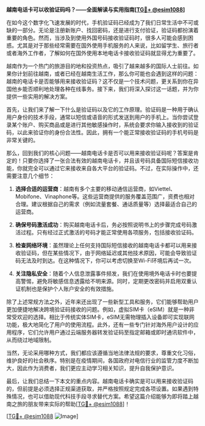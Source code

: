 **越南电话卡可以收验证码吗？——全面解读与实用指南[[TG💪+ @esim1088](https://t.me/s/esim1088)]**

在如今这个数字化飞速发展的时代，手机验证码已经成为了我们日常生活中不可或缺的一部分。无论是注册新账户、找回密码，还是进行支付验证，验证码都扮演着重要的角色。然而，当涉及到使用外国号码接收验证码时，很多人可能会感到困惑。尤其是对于那些经常需要在国外使用手机服务的人来说，比如留学生、旅行者或者海外工作者，了解如何在国外使用本地电话卡接收验证码就显得尤为重要了。

越南作为一个热门的旅游目的地和投资热点，吸引了越来越多的国际人士前往。如果你计划前往越南，或者已经在越南生活工作，那么你可能也会遇到这样的问题：越南的电话卡是否能够用来接收验证码？这不仅是一个技术问题，更关系到你在异国他乡能否顺利地处理各种在线事务。接下来，我们将深入探讨这一话题，并为你提供一些实用的解决方案。

首先，让我们来了解一下什么是验证码以及它的工作原理。验证码是一种用于确认用户身份的技术手段，通常以短信或语音的形式发送到用户的手机上。当你尝试登录某个账户、购买商品或是进行其他敏感操作时，系统会要求你输入接收到的验证码，以此来验证你的身份合法性。因此，拥有一个能正常接收验证码的手机号码是非常关键的。

那么，回到我们的核心问题——越南电话卡是否可以用来接收验证码呢？答案是肯定的！只要你选择了一张合法有效的越南电话卡，并且该号码具备国际短信接收功能，你就完全可以通过它来接收来自各大平台的验证码。不过，在实际操作中，还需要注意几个细节：

1. **选择合适的运营商**：越南有多个主要的移动通信运营商，如Viettel、Mobifone、Vinaphone等。这些运营商提供的服务覆盖范围广，资费也相对合理。建议根据自己的需求（例如流量套餐、通话质量等）选择最适合自己的运营商。

2. **确保号码激活成功**：购买越南电话卡后，务必按照说明书上的步骤完成号码激活过程。只有经过正式激活的号码才能正常使用各项服务，包括接收验证码。

3. **检查网络环境**：虽然理论上任何支持国际短信接收的越南电话卡都可以用来接收验证码，但在某些情况下，由于网络延迟或其他技术原因，可能会导致验证码无法及时到达。在这种情况下，你可以考虑切换至Wi-Fi环境后再试一次。

4. **关注隐私安全**：随着个人信息泄露事件频发，我们在使用境外电话卡时也要提高警惕，避免将敏感信息透露给不明来源。同时，定期更改密码并启用双重认证机制也是保护个人账户安全的有效措施。

除了上述常规方法之外，近年来还出现了一些新型工具和服务，它们能够帮助用户更加便捷地解决跨境验证码接收的问题。例如，虚拟SIM卡（eSIM）就是一种非常受欢迎的选择。相比于传统实体SIM卡，eSIM无需物理插入设备即可实现联网功能，极大地简化了用户的使用流程。此外，还有一些专门针对海外用户设计的应用程序，它们允许用户通过云端服务器转发验证码至指定邮箱或即时通讯软件中，从而绕过地域限制。

当然，无论采用哪种方式，我们都应该遵循当地法律法规的要求，尊重文化习俗，维护良好的社会秩序。特别是在疫情期间，各国政府对电信行业的监管力度不断加大，因此作为消费者，我们更应主动学习相关知识，提升自我保护意识。

最后，让我们总结一下本文的重点内容。越南电话卡确实是可以用来接收验证码的，但前提是必须选择正规渠道获取，并严格按照规定完成各项设置。如果遇到特殊情况，也可以借助现代科技手段寻求替代方案。希望这篇介绍能够为即将踏上越南之旅的朋友带来实际的帮助[[TG💪+ @esim1088](https://t.me/s/esim1088)]！

[[TG💪+ @esim1088](https://t.me/s/esim1088) ![Image](https://i.postimg.cc/4NQfJmqS/Snipaste-2025-05-13-00-14-12.png)]